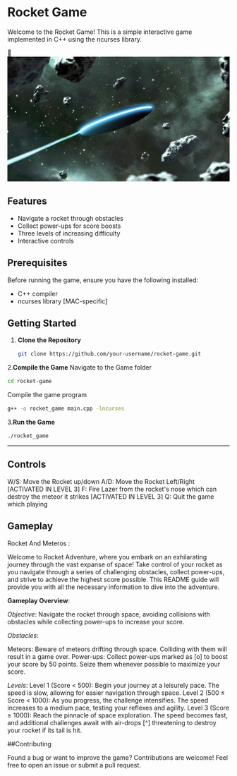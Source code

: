 # Rocket Game

Welcome to the Rocket Game! This is a simple interactive game implemented in C++ using the ncurses library.
<!-- Include Font Awesome CSS -->
<link rel="stylesheet" href="https://cdnjs.cloudflare.com/ajax/libs/font-awesome/5.15.4/css/all.min.css" />

<!-- Add an icon in the README -->
<i class="fas fa-rocket"></i>
:rocket: 
![Rocket Game](astral-wallpapers-composition-with-neon-machine.jpg)



## Features

- Navigate a rocket through obstacles
- Collect power-ups for score boosts
- Three levels of increasing difficulty
- Interactive controls

## Prerequisites

Before running the game, ensure you have the following installed:

- C++ compiler
- ncurses library [MAC-specific]

## Getting Started

1. **Clone the Repository**
   ```bash
   git clone https://github.com/your-username/rocket-game.git
   ```
2.**Compile the Game**
Navigate to the Game folder
```bash
cd rocket-game
```
Compile the game program
```bash
g++ -o rocket_game main.cpp -lncurses
```
3.**Run the Game**
```bash
./rocket_game
```

------------------------
## Controls

W/S: Move the Rocket up/down
A/D: Move the Rocket Left/Right [ACTIVATED IN LEVEL 3]
F: Fire Lazer from the rocket's nose which can destroy the meteor it strikes [ACTIVATED IN LEVEL 3]
Q: Quit the game which playing

## Gameplay

Rocket And Meteros :

Welcome to Rocket Adventure, where you embark on an exhilarating journey through the vast expanse of space! Take control of your rocket as you navigate through a series of challenging obstacles, collect power-ups, and strive to achieve the highest score possible. This README guide will provide you with all the necessary information to dive into the adventure.

**Gameplay Overview**:

*Objective*: Navigate the rocket through space, avoiding collisions with obstacles while collecting power-ups to increase your score.

*Obstacles*:

Meteors: Beware of meteors drifting through space. Colliding with them will result in a game over.
Power-ups: Collect power-ups marked as [o] to boost your score by 50 points. Seize them whenever possible to maximize your score.

*Levels*:
Level 1 (Score < 500): Begin your journey at a leisurely pace. The speed is slow, allowing for easier navigation through space.
Level 2 (500 ≤ Score < 1000): As you progress, the challenge intensifies. The speed increases to a medium pace, testing your reflexes and agility.
Level 3 (Score ≥ 1000): Reach the pinnacle of space exploration. The speed becomes fast, and additional challenges await with air-drops [^] threatening to destroy your rocket if its tail is hit.

##Contributing

Found a bug or want to improve the game? Contributions are welcome! Feel free to open an issue or submit a pull request.
